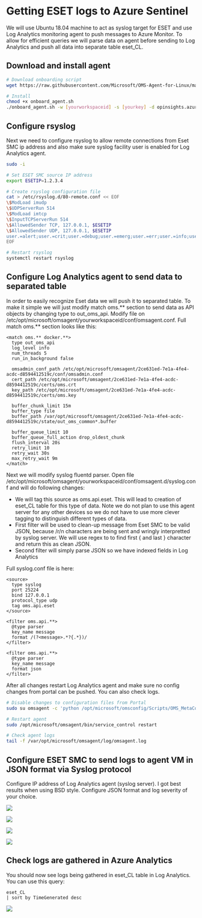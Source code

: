 # Getting ESET logs to Azure Sentinel
We will use Ubuntu 18.04 machine to act as syslog target for ESET and use Log Analytics monitoring agent to push messages to Azure Monitor. To allow for efficient queries we will parse data on agent before sending to Log Analytics and push all data into separate table eset_CL.

## Download and install agent
```bash
# Download onboarding script
wget https://raw.githubusercontent.com/Microsoft/OMS-Agent-for-Linux/master/installer/scripts/onboard_agent.sh 

# Install
chmod +x onboard_agent.sh
./onboard_agent.sh -w [yourworkspaceid] -s [yourkey] -d opinsights.azure.com
```

## Configure rsyslog
Next we need to configure rsyslog to allow remote connections from Eset SMC ip address and also make sure syslog facility user is enabled for Log Analytics agent.

```bash
sudo -i

# Set ESET SMC source IP address
export ESETIP=1.2.3.4

# Create rsyslog configuration file
cat > /etc/rsyslog.d/80-remote.conf << EOF
\$ModLoad imudp
\$UDPServerRun 514
\$ModLoad imtcp
\$InputTCPServerRun 514
\$AllowedSender TCP, 127.0.0.1, $ESETIP
\$AllowedSender UDP, 127.0.0.1, $ESETIP
user.=alert;user.=crit;user.=debug;user.=emerg;user.=err;user.=info;user.=notice;user.=warning  @127.0.0.1:25224
EOF

# Restart rsyslog
systemctl restart rsyslog
```

## Configure Log Analytics agent to send data to separated table
In order to easily recognize Eset data we will push it to separated table. To make it simple we will just modify match oms.** section to send data as API objects by changing type to out_oms_api. Modify file on /etc/opt/microsoft/omsagent/yourworkspaceid/conf/omsagent.conf. Full match oms.** section looks like this:

```
<match oms.** docker.**>
  type out_oms_api
  log_level info
  num_threads 5
  run_in_background false

  omsadmin_conf_path /etc/opt/microsoft/omsagent/2ce631ed-7e1a-4fe4-acdc-d8594412519c/conf/omsadmin.conf
  cert_path /etc/opt/microsoft/omsagent/2ce631ed-7e1a-4fe4-acdc-d8594412519c/certs/oms.crt
  key_path /etc/opt/microsoft/omsagent/2ce631ed-7e1a-4fe4-acdc-d8594412519c/certs/oms.key

  buffer_chunk_limit 15m
  buffer_type file
  buffer_path /var/opt/microsoft/omsagent/2ce631ed-7e1a-4fe4-acdc-d8594412519c/state/out_oms_common*.buffer

  buffer_queue_limit 10
  buffer_queue_full_action drop_oldest_chunk
  flush_interval 20s
  retry_limit 10
  retry_wait 30s
  max_retry_wait 9m
</match>
```

Next we will modify syslog fluentd parser. Open file /etc/opt/microsoft/omsagent/yourworkspaceid/conf/omsagent.d/syslog.conf and will do following changes:

* We will tag this source as oms.api.eset. This will lead to creation of eset_CL table for this type of data. Note we do not plan to use this agent server for any other devices so we do not have to use more clever tagging to distinguish different types of data.
* First filter will be used to clean-up message from Eset SMC to be valid JSON, because /r/n characters are being sent and wringly interpretted by syslog server. We will use regex to to find first { and last } character and return this as clean JSON.
* Second filter will simply parse JSON so we have indexed fields in Log Analytics

Full syslog.conf file is here:

```
<source>
  type syslog
  port 25224
  bind 127.0.0.1
  protocol_type udp
  tag oms.api.eset
</source>

<filter oms.api.**>
  @type parser
  key_name message
  format /(?<message>.*?{.*})/
</filter>

<filter oms.api.**>
  @type parser
  key_name message
  format json
</filter>
```

After all changes restart Log Analytics agent and make sure no config changes from portal can be pushed. You can also check logs.

```bash
# Disable changes to configuration files from Portal
sudo su omsagent -c 'python /opt/microsoft/omsconfig/Scripts/OMS_MetaConfigHelper.py --disable'

# Restart agent
sudo /opt/microsoft/omsagent/bin/service_control restart

# Check agent logs
tail -f /var/opt/microsoft/omsagent/log/omsagent.log
```

## Configure ESET SMC to send logs to agent VM in JSON format via Syslog protocol
Configure IP address of Log Analytics agent (syslog server). I got best results when using BSD style. Configure JSON format and log severity of your choice.

![](images/esetsmc01.png)

![](images/esetsmc02.png)

![](images/esetsmc03.png)

![](images/esetsmc04.png)

## Check logs are gathered in Azure Analytics
You should now see logs being gathered in eset_CL table in Log Analytics. You can use this query:

```
eset_CL
| sort by TimeGenerated desc 
```

![](images/loganalytics1.png)
